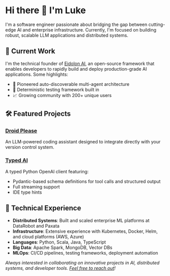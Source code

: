 # Hi there 👋 I'm Luke

I'm a software engineer passionate about bridging the gap between cutting-edge AI and enterprise infrastructure. Currently, I'm focused on building robust, scalable LLM applications and distributed systems.

## 🔭 Current Work

I'm the technical founder of [Eidolon AI](https://github.com/eidolon-ai), an open-source framework that enables developers to rapidly build and deploy production-grade AI applications. Some highlights:

- 🤖 Pioneered auto-discoverable multi-agent architecture
- 🚀 Deterministic testing framework built in
- 📈 Growing community with 200+ unique users

## 🛠️ Featured Projects

### [Droid Please](https://github.com/LukeLalor/droid-please)
An LLM-powered coding assistant designed to integrate directly with your version control system.

### [Typed AI](https://github.com/eidolon-ai/typed-ai)
A typed Python OpenAI client featuring:
- Pydantic-based schema definitions for tool calls and structured output
- Full streaming support
- IDE type hints

## 💼 Technical Experience

- **Distributed Systems**: Built and scaled enterprise ML platforms at DataRobot and Paxata
- **Infrastructure**: Extensive experience with Kubernetes, Docker, Helm, and cloud platforms (AWS, Azure)
- **Languages**: Python, Scala, Java, TypeScript
- **Big Data**: Apache Spark, MongoDB, Vector DBs
- **MLOps**: CI/CD pipelines, testing frameworks, deployment automation

*Always interested in collaborating on innovative projects in AI, distributed systems, and developer tools. [Feel free to reach out](https://www.linkedin.com/in/lukehlalor/)!*

